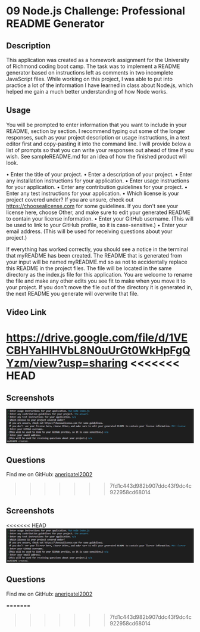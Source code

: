 # 09 Node.js Challenge: Professional README Generator

## Description

This application was created as a homework assignment for the University of Richmond coding boot camp. The task was to implement a README generator based on instructions left as comments in two incomplete JavaScript files. While working on this project, I was able to put into practice a lot of the information I have learned in class about Node.js, which helped me gain a much better understanding of how Node works.

## Usage

You will be prompted to enter information that you want to include in your README, section by section. I recommend typing out some of the longer responses, such as your project description or usage instructions, in a text editor first and copy-pasting it into the command line. I will provide below a list of prompts so that you can write your responses out ahead of time if you wish. See sampleREADME.md for an idea of how the finished product will look.

• Enter the title of your project.
• Enter a description of your project.
• Enter any installation instructions for your application.
• Enter usage instructions for your application.
• Enter any contribution guidelines for your project.
• Enter any test instructions for your application.
• Which license is your project covered under? If you are unsure, check out https://choosealicense.com for some guidelines. If you don't see your license here, choose Other, and make sure to edit your generated README to contain your license information.
• Enter your GitHub username. (This will be used to link to your GitHub profile, so it is case-sensitive.)
• Enter your email address. (This will be used for receiving questions about your project.)

If everything has worked correctly, you should see a notice in the terminal that myREADME has been created. The README that is generated from your input will be named myREADME.md so as not to accidentally replace this README in the project files. The file will be located in the same directory as the index.js file for this application. You are welcome to rename the file and make any other edits you see fit to make when you move it to your project. If you don't move the file out of the directory it is generated in, the next README you generate will overwrite that file.

## Video Link
https://drive.google.com/file/d/1VECBHYaHlHVbL8N0uUrGt0WkHpFgQYzm/view?usp=sharing
<<<<<<< HEAD
=======

## Screenshots

![alt text](image.png)

## Questions

Find me on GitHub: [aneripatel2002](https://github.com/aneripatel2002)
>>>>>>> 7fd1c443d982b907ddc43f9dc4c922958cd68014

## Screenshots

<<<<<<< HEAD
![alt text](image.png)

## Questions

Find me on GitHub: [aneripatel2002](https://github.com/aneripatel2002)

=======
>>>>>>> 7fd1c443d982b907ddc43f9dc4c922958cd68014
